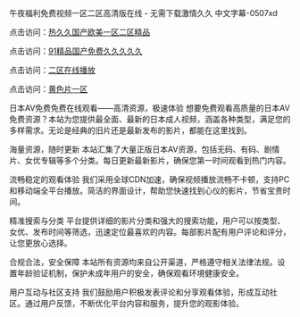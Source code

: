 午夜福利免费视频一区二区高清版在线 - 无需下载激情久久 中文字幕-0507xd


点击访问：<a href="https://bered.pages.dev/">热久久国产欧美一区二区精品</a>

点击访问：<a href="https://tfda.pages.dev/">91精品国产免费久久久久久</a>

点击访问：<a href="https://gsd-agv.pages.dev/">二区在线播放</a>

点击访问：<a href="https://fdhf-454.pages.dev/">黄色片一区</a>

日本AV免费免费在线观看——高清资源，极速体验
想要免费观看高质量的日本AV免费资源？本站为您提供最全面、最新的日本成人视频，涵盖各种类型，满足您的多样需求。无论是经典的旧片还是最新发布的影片，都能在这里找到。

海量资源，随时更新
本站汇集了大量正版日本AV资源，包括无码、有码、剧情片、女优专辑等多个分类。每日更新最新影片，确保您第一时间观看到热门内容。

流畅稳定的观看体验
我们采用全球CDN加速，确保视频播放流畅不卡顿，支持PC和移动端全平台播放。简洁的界面设计，帮助您快速找到心仪的影片，节省宝贵时间。

精准搜索与分类
平台提供详细的影片分类和强大的搜索功能，用户可以按类型、女优、发布时间等筛选，迅速定位最喜欢的内容。每部影片配有用户评论和评分，让您更放心选择。

合规合法，安全保障
本站所有资源均来自公开渠道，严格遵守相关法律法规。设置年龄验证机制，保护未成年用户的安全，确保观看环境健康安全。

用户互动与社区支持
我们鼓励用户积极发表评论和分享观看体验，形成互动社区。通过用户反馈，不断优化平台内容和服务，提升您的观影体验。


<span style="display:none;">[Canonical link](https://github.com/7785xduan/12302 ）</span>
